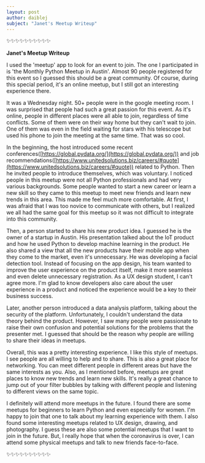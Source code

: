 ```yaml
---
layout: post 
author: daiblej
subject: "Janet's Meetup Writeup"
---
```


:sparkles::sparkles::sparkles::sparkles::sparkles::sparkles::sparkles::sparkles::sparkles::sparkles:

**Janet's Meetup Writeup**

I used the 'meetup' app to look for an event to join. The one I participated in is 'the Monthly Python Meetup in Austin'.  Almost 90 people registered for this event so I guessed this should be a great community. Of course, during this special period, it's an online meetup, but I still got an interesting experience there.

It was a Wednesday night. 50+ people were in the google meeting room. I was surprised that people had such a great passion for this event. As it's online, people in different places were all able to join, regardless of time conflicts. Some of them were on their way home but they can't wait to join. One of them was even in the field waiting for stars with his telescope but used his phone to join the meeting at the same time. That was so cool.

In the beginning, the host introduced some recent conferences([https://global.pydata.org/](https://global.pydata.org/)) and job recommendations([https://www.unitedsolutions.biz/careers/#quote](https://www.unitedsolutions.biz/careers/#quote)) related to Python. Then he invited people to introduce themselves, which was voluntary. I noticed people in this meetup were not all Python professionals and had very various backgrounds. Some people wanted to start a new career or learn a new skill so they came to this meetup to meet new friends and learn new trends in this area. This made me feel much more comfortable. At first, I was afraid that I was too novice to communicate with others, but I realized we all had the same goal for this meetup so it was not difficult to integrate into this community.

Then, a person started to share his new product idea. I guessed he is the owner of a startup in Austin. His presentation talked about the IoT product and how he used Python to develop machine learning in the product. He also shared a view that all the new products have their mobile app when they come to the market, even it's unnecessary. He was developing a facial detection tool. Instead of focusing on the app design, his team wanted to improve the user experience on the product itself, make it more seamless and even delete unnecessary registration. As a UX design student, I can't agree more. I'm glad to know developers also care about the user experience in a product and noticed the experience would be a key to their business success.

Later, another person introduced a data analysis platform, talking about the security of the platform. Unfortunately, I couldn't understand the data theory behind the product. However, I saw many people were passionate to raise their own confusion and potential solutions for the problems that the presenter met. I guessed that should be the reason why people are willing to share their ideas in meetups.

Overall, this was a pretty interesting experience. I like this style of meetups. I see people are all willing to help and to share. This is also a great place for networking. You can meet different people in different areas but have the same interests as you. Also, as I mentioned before, meetups are great places to know new trends and learn new skills. It's really a great chance to jump out of your filter bubbles by talking with different people and listening to different views on the same topic.  

I definitely will attend more meetups in the future. I found there are some meetups for beginners to learn Python and even especially for women. I'm happy to join that one to talk about my learning experience with them. I also found some interesting meetups related to UX design, drawing, and photography. I guess these are also some potential meetups that I want to join in the future. But, I really hope that when the coronavirus is over, I can attend some physical meetups and talk to new friends face-to-face.

:sparkles::sparkles::sparkles::sparkles::sparkles::sparkles::sparkles::sparkles::sparkles::sparkles:
